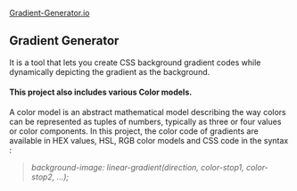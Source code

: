 [Gradient-Generator.io](https://shalmaliiii.github.io/Gradient-Generator/)

## Gradient Generator 
  It is a tool that lets you create CSS background gradient codes while dynamically depicting the gradient as the background. 
  
  #### This project also includes various Color models.
  A color model is an abstract mathematical model describing the way colors can be represented as tuples of numbers, typically as three or four values or color components. In this project, the color code of gradients are available in HEX values, HSL, RGB color models and CSS code in the syntax :    
>*background-image: linear-gradient(direction, color-stop1, color-stop2, ...);*
